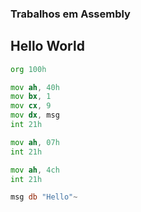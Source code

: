 ### Trabalhos em Assembly

## Hello World
````asm
org 100h

mov ah, 40h
mov bx, 1
mov cx, 9
mov dx, msg
int 21h

mov ah, 07h
int 21h

mov ah, 4ch
int 21h

msg db "Hello"~
````